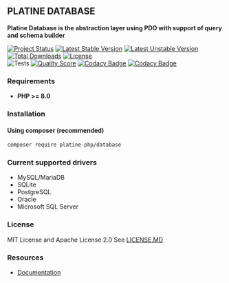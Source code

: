 ## PLATINE DATABASE
**Platine Database is the abstraction layer using PDO with support of query and schema builder**

[![Project Status](http://opensource.box.com/badges/active.svg)](http://opensource.box.com/badges)
[![Latest Stable Version](https://poser.pugx.org/platine-php/database/v)](https://packagist.org/packages/platine-php/database)
[![Latest Unstable Version](https://poser.pugx.org/platine-php/database/v/unstable)](https://packagist.org/packages/platine-php/database)
[![Total Downloads](https://poser.pugx.org/platine-php/database/downloads)](https://packagist.org/packages/platine-php/database)
[![License](https://poser.pugx.org/platine-php/database/license)](https://packagist.org/packages/platine-php/database)  
![Tests](https://github.com/platine-php/database/actions/workflows/ci.yml/badge.svg)
[![Quality Score](https://img.shields.io/scrutinizer/g/platine-php/database.svg?style=flat-square)](https://scrutinizer-ci.com/g/platine-php/database)
[![Codacy Badge](https://app.codacy.com/project/badge/Grade/5b5668176f3c4a41bce57f2462913a54)](https://app.codacy.com/gh/platine-php/database/dashboard?utm_source=gh&utm_medium=referral&utm_content=&utm_campaign=Badge_grade)
[![Codacy Badge](https://app.codacy.com/project/badge/Coverage/5b5668176f3c4a41bce57f2462913a54)](https://app.codacy.com/gh/platine-php/database/dashboard?utm_source=gh&utm_medium=referral&utm_content=&utm_campaign=Badge_coverage)

### Requirements 
- **PHP >= 8.0** 

### Installation
#### Using composer (recommended)
```bash
composer require platine-php/database
```
### Current supported drivers

- MySQL/MariaDB
- SQLite
- PostgreSQL
- Oracle
- Microsoft SQL Server

### License
MIT License and Apache License 2.0 See [LICENSE.MD](LICENSE.MD)


### Resources
- [Documentation](https://docs.platine-php.com/packages/database)
